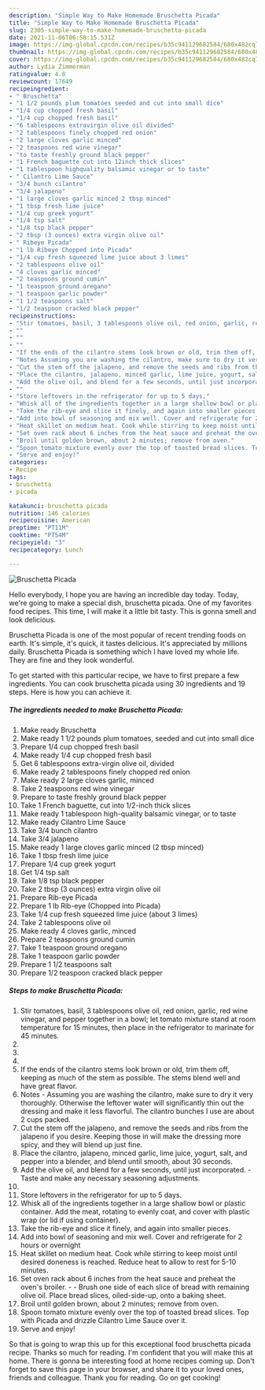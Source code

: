 ```yaml
---
description: "Simple Way to Make Homemade Bruschetta Picada"
title: "Simple Way to Make Homemade Bruschetta Picada"
slug: 2305-simple-way-to-make-homemade-bruschetta-picada
date: 2021-11-06T06:58:15.531Z
image: https://img-global.cpcdn.com/recipes/b35c941129682584/680x482cq70/bruschetta-picada-recipe-main-photo.jpg
thumbnail: https://img-global.cpcdn.com/recipes/b35c941129682584/680x482cq70/bruschetta-picada-recipe-main-photo.jpg
cover: https://img-global.cpcdn.com/recipes/b35c941129682584/680x482cq70/bruschetta-picada-recipe-main-photo.jpg
author: Lydia Zimmerman
ratingvalue: 4.8
reviewcount: 17649
recipeingredient:
- " Bruschetta"
- "1 1/2 pounds plum tomatoes seeded and cut into small dice"
- "1/4 cup chopped fresh basil"
- "1/4 cup chopped fresh basil"
- "6 tablespoons extravirgin olive oil divided"
- "2 tablespoons finely chopped red onion"
- "2 large cloves garlic minced"
- "2 teaspoons red wine vinegar"
- "to taste freshly ground black pepper"
- "1 French baguette cut into 12inch thick slices"
- "1 tablespoon highquality balsamic vinegar or to taste"
- " Cilantro Lime Sauce"
- "3/4 bunch cilantro"
- "3/4 jalapeno"
- "1 large cloves garlic minced 2 tbsp minced"
- "1 tbsp fresh lime juice"
- "1/4 cup greek yogurt"
- "1/4 tsp salt"
- "1/8 tsp black pepper"
- "2 tbsp (3 ounces) extra virgin olive oil"
- " Ribeye Picada"
- "1 lb Ribeye Chopped into Picada"
- "1/4 cup fresh squeezed lime juice about 3 limes"
- "2 tablespoons olive oil"
- "4 cloves garlic minced"
- "2 teaspoons ground cumin"
- "1 teaspoon ground oregano"
- "1 teaspoon garlic powder"
- "1 1/2 teaspoons salt"
- "1/2 teaspoon cracked black pepper"
recipeinstructions:
- "Stir tomatoes, basil, 3 tablespoons olive oil, red onion, garlic, red wine vinegar, and pepper together in a bowl; let tomato mixture stand at room temperature for 15 minutes, then place in the refrigerator to marinate for 45 minutes."
- ""
- ""
- ""
- "If the ends of the cilantro stems look brown or old, trim them off, keeping as much of the stem as possible. The stems blend well and have great flavor."
- "Notes Assuming you are washing the cilantro, make sure to dry it very thoroughly. Otherwise the leftover water will significantly thin out the dressing and make it less flavorful. The cilantro bunches I use are about 2 cups packed."
- "Cut the stem off the jalapeno, and remove the seeds and ribs from the jalapeno if you desire. Keeping those in will make the dressing more spicy, and they will blend up just fine."
- "Place the cilantro, jalapeno, minced garlic, lime juice, yogurt, salt, and pepper into a blender, and blend until smooth, about 30 seconds."
- "Add the olive oil, and blend for a few seconds, until just incorporated. Taste and make any necessary seasoning adjustments."
- ""
- "Store leftovers in the refrigerator for up to 5 days."
- "Whisk all of the ingredients together in a large shallow bowl or plastic container. Add the meat, rotating to evenly coat, and cover with plastic wrap (or lid if using container)."
- "Take the rib-eye and slice it finely, and again into smaller pieces."
- "Add into bowl of seasoning and mix well. Cover and refrigerate for 2 hours or overnight"
- "Heat skillet on medium heat. Cook while stirring to keep moist until desired doneness is reached. Reduce heat to allow to rest for 5-10 minutes."
- "Set oven rack about 6 inches from the heat sauce and preheat the oven's broiler.  Brush one side of each slice of bread with remaining olive oil. Place bread slices, oiled-side-up, onto a baking sheet."
- "Broil until golden brown, about 2 minutes; remove from oven."
- "Spoon tomato mixture evenly over the top of toasted bread slices. Top with Picada and drizzle Cilantro Lime Sauce over it."
- "Serve and enjoy!"
categories:
- Recipe
tags:
- bruschetta
- picada

katakunci: bruschetta picada 
nutrition: 146 calories
recipecuisine: American
preptime: "PT11M"
cooktime: "PT54M"
recipeyield: "3"
recipecategory: Lunch

---
```



![Bruschetta Picada](https://img-global.cpcdn.com/recipes/b35c941129682584/680x482cq70/bruschetta-picada-recipe-main-photo.jpg)

Hello everybody, I hope you are having an incredible day today. Today, we're going to make a special dish, bruschetta picada. One of my favorites food recipes. This time, I will make it a little bit tasty. This is gonna smell and look delicious.

Bruschetta Picada is one of the most popular of recent trending foods on earth. It's simple, it's quick, it tastes delicious. It's appreciated by millions daily. Bruschetta Picada is something which I have loved my whole life. They are fine and they look wonderful.




To get started with this particular recipe, we have to first prepare a few ingredients. You can cook bruschetta picada using 30 ingredients and 19 steps. Here is how you can achieve it.

<!--inarticleads1-->

##### The ingredients needed to make Bruschetta Picada:

1. Make ready  Bruschetta
1. Make ready 1 1/2 pounds plum tomatoes, seeded and cut into small dice
1. Prepare 1/4 cup chopped fresh basil
1. Make ready 1/4 cup chopped fresh basil
1. Get 6 tablespoons extra-virgin olive oil, divided
1. Make ready 2 tablespoons finely chopped red onion
1. Make ready 2 large cloves garlic, minced
1. Take 2 teaspoons red wine vinegar
1. Prepare to taste freshly ground black pepper
1. Take 1 French baguette, cut into 1/2-inch thick slices
1. Make ready 1 tablespoon high-quality balsamic vinegar, or to taste
1. Make ready  Cilantro Lime Sauce
1. Take 3/4 bunch cilantro
1. Take 3/4 jalapeno
1. Make ready 1 large cloves garlic minced (2 tbsp minced)
1. Take 1 tbsp fresh lime juice
1. Prepare 1/4 cup greek yogurt
1. Get 1/4 tsp salt
1. Take 1/8 tsp black pepper
1. Take 2 tbsp (3 ounces) extra virgin olive oil
1. Prepare  Rib-eye Picada
1. Prepare 1 lb Rib-eye (Chopped into Picada)
1. Take 1/4 cup fresh squeezed lime juice (about 3 limes)
1. Take 2 tablespoons olive oil
1. Make ready 4 cloves garlic, minced
1. Prepare 2 teaspoons ground cumin
1. Take 1 teaspoon ground oregano
1. Take 1 teaspoon garlic powder
1. Prepare 1 1/2 teaspoons salt
1. Prepare 1/2 teaspoon cracked black pepper




<!--inarticleads2-->

##### Steps to make Bruschetta Picada:

1. Stir tomatoes, basil, 3 tablespoons olive oil, red onion, garlic, red wine vinegar, and pepper together in a bowl; let tomato mixture stand at room temperature for 15 minutes, then place in the refrigerator to marinate for 45 minutes.
1. 
1. 
1. 
1. If the ends of the cilantro stems look brown or old, trim them off, keeping as much of the stem as possible. The stems blend well and have great flavor.
1. Notes - Assuming you are washing the cilantro, make sure to dry it very thoroughly. Otherwise the leftover water will significantly thin out the dressing and make it less flavorful. The cilantro bunches I use are about 2 cups packed.
1. Cut the stem off the jalapeno, and remove the seeds and ribs from the jalapeno if you desire. Keeping those in will make the dressing more spicy, and they will blend up just fine.
1. Place the cilantro, jalapeno, minced garlic, lime juice, yogurt, salt, and pepper into a blender, and blend until smooth, about 30 seconds.
1. Add the olive oil, and blend for a few seconds, until just incorporated. - Taste and make any necessary seasoning adjustments.
1. 
1. Store leftovers in the refrigerator for up to 5 days.
1. Whisk all of the ingredients together in a large shallow bowl or plastic container. Add the meat, rotating to evenly coat, and cover with plastic wrap (or lid if using container).
1. Take the rib-eye and slice it finely, and again into smaller pieces.
1. Add into bowl of seasoning and mix well. Cover and refrigerate for 2 hours or overnight
1. Heat skillet on medium heat. Cook while stirring to keep moist until desired doneness is reached. Reduce heat to allow to rest for 5-10 minutes.
1. Set oven rack about 6 inches from the heat sauce and preheat the oven's broiler. -  - Brush one side of each slice of bread with remaining olive oil. Place bread slices, oiled-side-up, onto a baking sheet.
1. Broil until golden brown, about 2 minutes; remove from oven.
1. Spoon tomato mixture evenly over the top of toasted bread slices. Top with Picada and drizzle Cilantro Lime Sauce over it.
1. Serve and enjoy!




So that is going to wrap this up for this exceptional food bruschetta picada recipe. Thanks so much for reading. I'm confident that you will make this at home. There is gonna be interesting food at home recipes coming up. Don't forget to save this page in your browser, and share it to your loved ones, friends and colleague. Thank you for reading. Go on get cooking!
